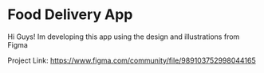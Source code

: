 

# Food Delivery App

Hi Guys! Im developing this app using the design and illustrations from Figma

Project Link: https://www.figma.com/community/file/989103752998044165
